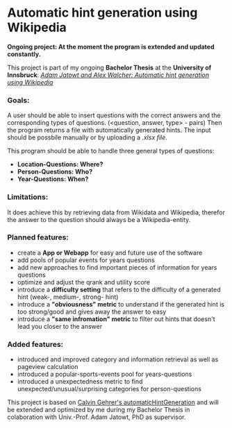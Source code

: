 # Automatic hint generation using Wikipedia

**Ongoing project: At the moment the program is extended and updated constantly.**

This project is part of my ongoing **Bachelor Thesis** at the **University of Innsbruck**: 
[*Adam Jatowt and Alex Walcher: Automatic hint generation using Wikipedia*](https://ds-informatik.uibk.ac.at/doku.php?id=current_topics)

### **Goals:**
A user should be able to insert questions with the correct answers and the corresponding types of questions. (<question, answer, type> - pairs) Then the program returns a file with automatically generated hints. The input should be possbile manually or by uploading a *.xlsx file*. 

This program should be able to handle three general types of questions: 

 - **Location-Questions: Where?** 
 - **Person-Questions: Who?** 
 - **Year-Questions: When?** 

### **Limitations:**
It does achieve this by retrieving data from Wikidata and Wikipedia, therefor the answer to the question should always be a Wikipedia-entity.

### **Planned features:**

- create a **App or Webapp** for easy and future use of the software
- add pools of popular events for years questions
- add new approaches to find important pieces of information for years questions
- optimize and adjust the qrank and utility score 
- introduce a **difficulty setting** that refers to the difficulty of a generated hint (weak-, medium-, strong- hint)
- introduce a **"obviousness" metric** to understand if the generated hint is too strong/good and gives away the answer to easy
- introduce a **"same infromation" metric** to filter out hints that doesn't lead you closer to the answer

### **Added features:**
- introduced and improved category and information retrieval as well as pageview calculation
- introduced a popular-sports-events pool for years-questions
- introduced a unexpectedness metric to find unexpected/unusual/surprising categories for person-questions

This project is based on [Calvin Gehrer's automaticHintGeneration](https://github.com/calvingehrer/automaticHintGeneration#readme) and will be extended and optimized by me during my Bachelor Thesis in colaboration with Univ.-Prof. Adam Jatowt, PhD as supervisor. 
